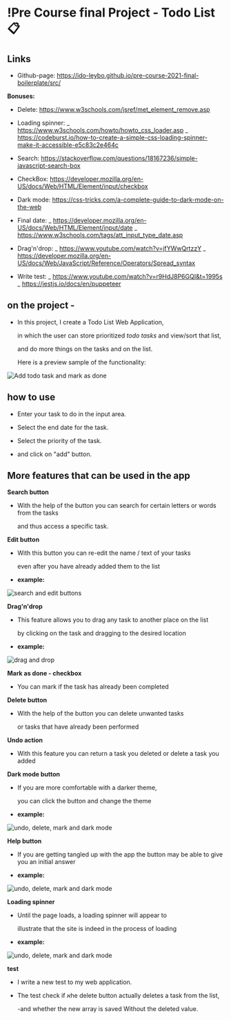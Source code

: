 # !Pre Course final Project - Todo List 📋

## Links

- Github-page: https://ido-leybo.github.io/pre-course-2021-final-boilerplate/src/

**Bonuses:**

- Delete: https://www.w3schools.com/jsref/met_element_remove.asp

- Loading spinner: _ https://www.w3schools.com/howto/howto_css_loader.asp
  _ https://codeburst.io/how-to-create-a-simple-css-loading-spinner-make-it-accessible-e5c83c2e464c

- Search: https://stackoverflow.com/questions/18167236/simple-javascript-search-box

- CheckBox: https://developer.mozilla.org/en-US/docs/Web/HTML/Element/input/checkbox

- Dark mode: https://css-tricks.com/a-complete-guide-to-dark-mode-on-the-web

- Final date: _ https://developer.mozilla.org/en-US/docs/Web/HTML/Element/input/date
  _ https://www.w3schools.com/tags/att_input_type_date.asp

- Drag'n'drop: _ https://www.youtube.com/watch?v=jfYWwQrtzzY
  _ https://developer.mozilla.org/en-US/docs/Web/JavaScript/Reference/Operators/Spread_syntax

- Write test: _ https://www.youtube.com/watch?v=r9HdJ8P6GQI&t=1995s
  _ https://jestjs.io/docs/en/puppeteer

## on the project -

- In this project, I create a Todo List Web Application,

  in which the user can store prioritized _todo tasks_ and view/sort that list,

  and do more things on the tasks and on the list.

  Here is a preview sample of the functionality:

![Add todo task and mark as done](./readme-files/first.gif)

## how to use

- Enter your task to do in the input area.

- Select the end date for the task.

- Select the priority of the task.

- and click on "add" button.

## More features that can be used in the app

**Search button**

- With the help of the button you can search for certain letters or words from the tasks

  and thus access a specific task.

**Edit button**

- With this button you can re-edit the name / text of your tasks

  even after you have already added them to the list

- **example:**

![search and edit buttons](./readme-files/searchAndEdit.gif)

**Drag'n'drop**

- This feature allows you to drag any task to another place on the list

  by clicking on the task and dragging to the desired location

- **example:**

![drag and drop](./readme-files/dragAndDrop.gif)

**Mark as done - checkbox**

- You can mark if the task has already been completed

**Delete button**

- With the help of the button you can delete unwanted tasks

  or tasks that have already been performed

**Undo action**

- With this feature you can return a task you deleted or delete a task you added

**Dark mode button**

- If you are more comfortable with a darker theme,

  you can click the button and change the theme

- **example:**

![undo, delete, mark and dark mode](./readme-files/deleteAndDark.gif)

**Help button**

- If you are getting tangled up with the app the button may be able to give you an initial answer

- **example:**

![undo, delete, mark and dark mode](./readme-files/help.gif)

**Loading spinner**

- Until the page loads, a loading spinner will appear to

  illustrate that the site is indeed in the process of loading

- **example:**

![undo, delete, mark and dark mode](./readme-files/loading.gif)

**test**

- I write a new test to my web application.

- The test check if אhe delete button actually deletes a task from the list,

  -and whether the new array is saved Without the deleted value.
